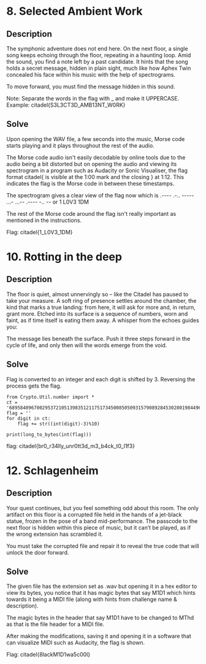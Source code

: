 # 8. Selected Ambient Work
## Description
The symphonic adventure does not end here. On the next floor, a single song keeps echoing through the floor, repeating in a haunting loop. Amid the sound, you find a note left by a past candidate. It hints that the song holds a secret message, hidden in plain sight, much like how Aphex Twin concealed his face within his music with the help of spectrograms.

To move forward, you must find the message hidden in this sound.

Note: Separate the words in the flag with _ and make it UPPERCASE. Example: citadel{S3L3CT3D_AMB13NT_W0RK}

## Solve
Upon opening the WAV file, a few seconds into the music, Morse code starts playing and it plays throughout the rest of the audio.

The Morse code audio isn't easily decodable by online tools due to the audio being a bit distorted but on opening the audio and viewing its spectrogram in a program such as Audacity or Sonic Visualiser, the flag format citadel{ is visible at the 1:00 mark and the closing } at 1:12. This indicates the flag is the Morse code in between these timestamps.

The spectrogram gives a clear view of the flag now which is .----   .-.. ----- ...- ...--   .---- -.. -- or 1 L0V3 1DM

The rest of the Morse code around the flag isn't really important as mentioned in the instructions.

Flag: citadel{1_L0V3_1DM}

# 10. Rotting in the deep
## Description
The floor is quiet, almost unnervingly so – like the Citadel has paused to take your measure. A soft ring of presence settles around the chamber, the kind that marks a true landing: from here, it will ask for more and, in return, grant more. Etched into its surface is a sequence of numbers, worn and faint, as if time itself is eating them away. A whisper from the echoes guides you:

The message lies beneath the surface. Push it three steps forward in the cycle of life, and only then will the words emerge from the void.

## Solve
Flag is converted to an integer and each digit is shifted by 3. Reversing the process gets the flag.
```
from Crypto.Util.number import *
ct = '6895840967002953721051398351211751734500850509315790892845302801984496338433523326225010635779036738800318'
flag = ''
for digit in ct:
    flag += str((int(digit)-3)%10)

print(long_to_bytes(int(flag)))
```
flag: citadel{br0_r34lly_unr0tt3d_m3_b4ck_t0_l1f3}

# 12. Schlagenheim
## Description
Your quest continues, but you feel something odd about this room. The only artifact on this floor is a corrupted file held in the hands of a jet-black statue, frozen in the pose of a band mid-performance. The passcode to the next floor is hidden within this piece of music, but it can’t be played, as if the wrong extension has scrambled it.

You must take the corrupted file and repair it to reveal the true code that will unlock the door forward.

## Solve
The given file has the extension set as .wav but opening it in a hex editor to view its bytes, you notice that it has magic bytes that say M1D1 which hints towards it being a MIDI file (along with hints from challenge name & description).

The magic bytes in the header that say M1D1 have to be changed to MThd as that is the file header for a MIDI file.

After making the modifications, saving it and opening it in a software that can visualize MIDI such as Audacity, the flag is shown.

Flag: citadel{8lackM1D1wa5c00l}
